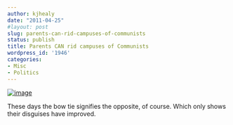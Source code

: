 ```yaml
---
author: kjhealy
date: "2011-04-25"
#layout: post
slug: parents-can-rid-campuses-of-communists
status: publish
title: Parents CAN rid campuses of Communists
wordpress_id: '1946'
categories:
- Misc
- Politics
---
```


[![image](https://kieranhealy.org/files/misc/redprof.jpg "Do Colleges HAVE to hire Red professors?")](http://www.flickr.com/photos/leifpeng/5465514306/)

These days the bow tie signifies the opposite, of course. Which only shows their disguises have improved.
